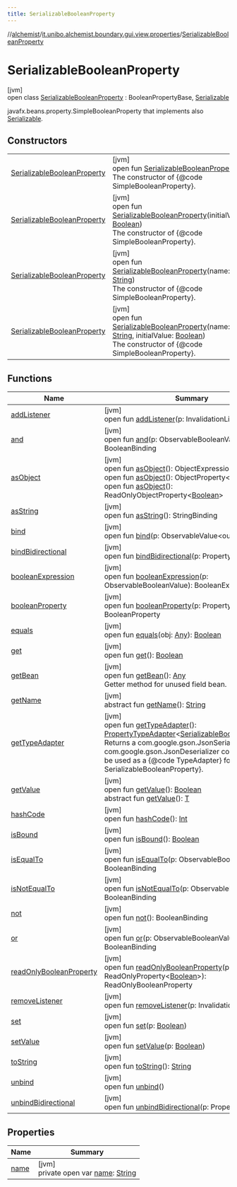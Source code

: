 ```yaml
---
title: SerializableBooleanProperty
---
```

//[alchemist](../../../index.html)/[it.unibo.alchemist.boundary.gui.view.properties](../index.html)/[SerializableBooleanProperty](index.html)



# SerializableBooleanProperty



[jvm]\
open class [SerializableBooleanProperty](index.html) : BooleanPropertyBase, [Serializable](https://docs.oracle.com/javase/8/docs/api/java/io/Serializable.html)

javafx.beans.property.SimpleBooleanProperty that implements also [Serializable](https://docs.oracle.com/javase/8/docs/api/java/io/Serializable.html).



## Constructors


| | |
|---|---|
| [SerializableBooleanProperty](-serializable-boolean-property.html) | [jvm]<br>open fun [SerializableBooleanProperty](-serializable-boolean-property.html)()<br>The constructor of {@code SimpleBooleanProperty}. |
| [SerializableBooleanProperty](-serializable-boolean-property.html) | [jvm]<br>open fun [SerializableBooleanProperty](-serializable-boolean-property.html)(initialValue: [Boolean](https://kotlinlang.org/api/latest/jvm/stdlib/kotlin/-boolean/index.html))<br>The constructor of {@code SimpleBooleanProperty}. |
| [SerializableBooleanProperty](-serializable-boolean-property.html) | [jvm]<br>open fun [SerializableBooleanProperty](-serializable-boolean-property.html)(name: [String](https://docs.oracle.com/javase/8/docs/api/java/lang/String.html))<br>The constructor of {@code SimpleBooleanProperty}. |
| [SerializableBooleanProperty](-serializable-boolean-property.html) | [jvm]<br>open fun [SerializableBooleanProperty](-serializable-boolean-property.html)(name: [String](https://docs.oracle.com/javase/8/docs/api/java/lang/String.html), initialValue: [Boolean](https://kotlinlang.org/api/latest/jvm/stdlib/kotlin/-boolean/index.html))<br>The constructor of {@code SimpleBooleanProperty}. |


## Functions


| Name | Summary |
|---|---|
| [addListener](index.html#1504033421%2FFunctions%2F-134779887) | [jvm]<br>open fun [addListener](index.html#1504033421%2FFunctions%2F-134779887)(p: InvalidationListener) |
| [and](index.html#1213835824%2FFunctions%2F-134779887) | [jvm]<br>open fun [and](index.html#1213835824%2FFunctions%2F-134779887)(p: ObservableBooleanValue): BooleanBinding |
| [asObject](index.html#1776861454%2FFunctions%2F-134779887) | [jvm]<br>open fun [asObject](index.html#1776861454%2FFunctions%2F-134779887)(): ObjectExpression<[Boolean](https://docs.oracle.com/javase/8/docs/api/java/lang/Boolean.html)><br>open fun [asObject](index.html#44561349%2FFunctions%2F-134779887)(): ObjectProperty<[Boolean](https://docs.oracle.com/javase/8/docs/api/java/lang/Boolean.html)><br>open fun [asObject](index.html#-860701053%2FFunctions%2F-134779887)(): ReadOnlyObjectProperty<[Boolean](https://docs.oracle.com/javase/8/docs/api/java/lang/Boolean.html)> |
| [asString](index.html#904246396%2FFunctions%2F-134779887) | [jvm]<br>open fun [asString](index.html#904246396%2FFunctions%2F-134779887)(): StringBinding |
| [bind](index.html#-679939498%2FFunctions%2F-134779887) | [jvm]<br>open fun [bind](index.html#-679939498%2FFunctions%2F-134779887)(p: ObservableValue<out [Boolean](https://docs.oracle.com/javase/8/docs/api/java/lang/Boolean.html)>) |
| [bindBidirectional](index.html#-778752377%2FFunctions%2F-134779887) | [jvm]<br>open fun [bindBidirectional](index.html#-778752377%2FFunctions%2F-134779887)(p: Property<[Boolean](https://docs.oracle.com/javase/8/docs/api/java/lang/Boolean.html)>) |
| [booleanExpression](index.html#-444975239%2FFunctions%2F-134779887) | [jvm]<br>open fun [booleanExpression](index.html#-444975239%2FFunctions%2F-134779887)(p: ObservableBooleanValue): BooleanExpression |
| [booleanProperty](index.html#1077087774%2FFunctions%2F-134779887) | [jvm]<br>open fun [booleanProperty](index.html#1077087774%2FFunctions%2F-134779887)(p: Property<[Boolean](https://docs.oracle.com/javase/8/docs/api/java/lang/Boolean.html)>): BooleanProperty |
| [equals](equals.html) | [jvm]<br>open fun [equals](equals.html)(obj: [Any](https://kotlinlang.org/api/latest/jvm/stdlib/kotlin/-any/index.html)): [Boolean](https://kotlinlang.org/api/latest/jvm/stdlib/kotlin/-boolean/index.html) |
| [get](index.html#-1086264515%2FFunctions%2F-134779887) | [jvm]<br>open fun [get](index.html#-1086264515%2FFunctions%2F-134779887)(): [Boolean](https://kotlinlang.org/api/latest/jvm/stdlib/kotlin/-boolean/index.html) |
| [getBean](get-bean.html) | [jvm]<br>open fun [getBean](get-bean.html)(): [Any](https://kotlinlang.org/api/latest/jvm/stdlib/kotlin/-any/index.html)<br>Getter method for unused field bean. |
| [getName](../-serializable-enum-property/index.html#-1148459777%2FFunctions%2F-134779887) | [jvm]<br>abstract fun [getName](../-serializable-enum-property/index.html#-1148459777%2FFunctions%2F-134779887)(): [String](https://docs.oracle.com/javase/8/docs/api/java/lang/String.html) |
| [getTypeAdapter](get-type-adapter.html) | [jvm]<br>open fun [getTypeAdapter](get-type-adapter.html)(): [PropertyTypeAdapter](../-property-type-adapter/index.html)<[SerializableBooleanProperty](index.html)><br>Returns a com.google.gson.JsonSerializer and com.google.gson.JsonDeserializer combo class to be used as a {@code TypeAdapter} for this {@code SerializableBooleanProperty}. |
| [getValue](index.html#-171963740%2FFunctions%2F-134779887) | [jvm]<br>open fun [getValue](index.html#-171963740%2FFunctions%2F-134779887)(): [Boolean](https://docs.oracle.com/javase/8/docs/api/java/lang/Boolean.html)<br>abstract fun [getValue](index.html#414617374%2FFunctions%2F-134779887)(): [T](../../it.unibo.alchemist.boundary.monitor/-f-x-step-monitor/index.html) |
| [hashCode](hash-code.html) | [jvm]<br>open fun [hashCode](hash-code.html)(): [Int](https://kotlinlang.org/api/latest/jvm/stdlib/kotlin/-int/index.html) |
| [isBound](index.html#949565151%2FFunctions%2F-134779887) | [jvm]<br>open fun [isBound](index.html#949565151%2FFunctions%2F-134779887)(): [Boolean](https://kotlinlang.org/api/latest/jvm/stdlib/kotlin/-boolean/index.html) |
| [isEqualTo](index.html#-145154146%2FFunctions%2F-134779887) | [jvm]<br>open fun [isEqualTo](index.html#-145154146%2FFunctions%2F-134779887)(p: ObservableBooleanValue): BooleanBinding |
| [isNotEqualTo](index.html#-212114533%2FFunctions%2F-134779887) | [jvm]<br>open fun [isNotEqualTo](index.html#-212114533%2FFunctions%2F-134779887)(p: ObservableBooleanValue): BooleanBinding |
| [not](index.html#-221031224%2FFunctions%2F-134779887) | [jvm]<br>open fun [not](index.html#-221031224%2FFunctions%2F-134779887)(): BooleanBinding |
| [or](index.html#-1504952200%2FFunctions%2F-134779887) | [jvm]<br>open fun [or](index.html#-1504952200%2FFunctions%2F-134779887)(p: ObservableBooleanValue): BooleanBinding |
| [readOnlyBooleanProperty](index.html#530614172%2FFunctions%2F-134779887) | [jvm]<br>open fun [readOnlyBooleanProperty](index.html#530614172%2FFunctions%2F-134779887)(p: ReadOnlyProperty<[Boolean](https://docs.oracle.com/javase/8/docs/api/java/lang/Boolean.html)>): ReadOnlyBooleanProperty |
| [removeListener](index.html#-1900269540%2FFunctions%2F-134779887) | [jvm]<br>open fun [removeListener](index.html#-1900269540%2FFunctions%2F-134779887)(p: InvalidationListener) |
| [set](index.html#73645897%2FFunctions%2F-134779887) | [jvm]<br>open fun [set](index.html#73645897%2FFunctions%2F-134779887)(p: [Boolean](https://kotlinlang.org/api/latest/jvm/stdlib/kotlin/-boolean/index.html)) |
| [setValue](index.html#1300363943%2FFunctions%2F-134779887) | [jvm]<br>open fun [setValue](index.html#1300363943%2FFunctions%2F-134779887)(p: [Boolean](https://docs.oracle.com/javase/8/docs/api/java/lang/Boolean.html)) |
| [toString](index.html#-583567749%2FFunctions%2F-134779887) | [jvm]<br>open fun [toString](index.html#-583567749%2FFunctions%2F-134779887)(): [String](https://docs.oracle.com/javase/8/docs/api/java/lang/String.html) |
| [unbind](index.html#586401873%2FFunctions%2F-134779887) | [jvm]<br>open fun [unbind](index.html#586401873%2FFunctions%2F-134779887)() |
| [unbindBidirectional](index.html#-1344338418%2FFunctions%2F-134779887) | [jvm]<br>open fun [unbindBidirectional](index.html#-1344338418%2FFunctions%2F-134779887)(p: Property<[Boolean](https://docs.oracle.com/javase/8/docs/api/java/lang/Boolean.html)>) |


## Properties


| Name | Summary |
|---|---|
| [name](name.html) | [jvm]<br>private open var [name](name.html): [String](https://docs.oracle.com/javase/8/docs/api/java/lang/String.html) |


